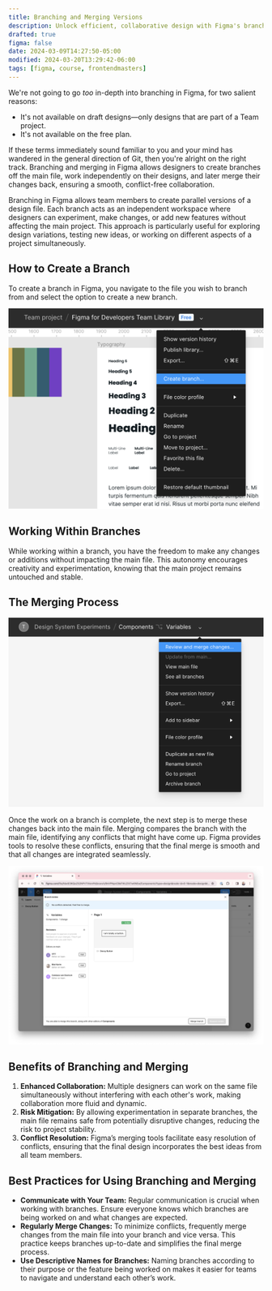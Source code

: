 ```yaml
---
title: Branching and Merging Versions
description: Unlock efficient, collaborative design with Figma's branching and merging. Work independently on branches and seamlessly integrate changes, enhancing teamwork and creativity.
drafted: true
figma: false
date: 2024-03-09T14:27:50-05:00
modified: 2024-03-20T13:29:42-06:00
tags: [figma, course, frontendmasters]
---
```


We're not going to go _too_ in-depth into branching in Figma, for two salient reasons:

- It's not available on draft designs—only designs that are part of a Team project.
- It's not available on the free plan.

If these terms immediately sound familiar to you and your mind has wandered in the general direction of Git, then you're alright on the right track. Branching and merging in Figma allows designers to create branches off the main file, work independently on their designs, and later merge their changes back, ensuring a smooth, conflict-free collaboration.

Branching in Figma allows team members to create parallel versions of a design file. Each branch acts as an independent workspace where designers can experiment, make changes, or add new features without affecting the main project. This approach is particularly useful for exploring design variations, testing new ideas, or working on different aspects of a project simultaneously.

## How to Create a Branch

To create a branch in Figma, you navigate to the file you wish to branch from and select the option to create a new branch.

![Branching and merging in Figma](../../assets/figma-branching-and-merging.png)

## Working Within Branches

While working within a branch, you have the freedom to make any changes or additions without impacting the main file. This autonomy encourages creativity and experimentation, knowing that the main project remains untouched and stable.

## The Merging Process

![Review and merge changes](../../assets/figma-review-and-merge-changes.png)

Once the work on a branch is complete, the next step is to merge these changes back into the main file. Merging compares the branch with the main file, identifying any conflicts that might have come up. Figma provides tools to resolve these conflicts, ensuring that the final merge is smooth and that all changes are integrated seamlessly.

![Review changes](../../assets/figma-review-changes.png)

## Benefits of Branching and Merging

1. **Enhanced Collaboration:** Multiple designers can work on the same file simultaneously without interfering with each other's work, making collaboration more fluid and dynamic.
2. **Risk Mitigation:** By allowing experimentation in separate branches, the main file remains safe from potentially disruptive changes, reducing the risk to project stability.
3. **Conflict Resolution:** Figma’s merging tools facilitate easy resolution of conflicts, ensuring that the final design incorporates the best ideas from all team members.

## Best Practices for Using Branching and Merging

- **Communicate with Your Team:** Regular communication is crucial when working with branches. Ensure everyone knows which branches are being worked on and what changes are expected.
- **Regularly Merge Changes:** To minimize conflicts, frequently merge changes from the main file into your branch and vice versa. This practice keeps branches up-to-date and simplifies the final merge process.
- **Use Descriptive Names for Branches:** Naming branches according to their purpose or the feature being worked on makes it easier for teams to navigate and understand each other’s work.
